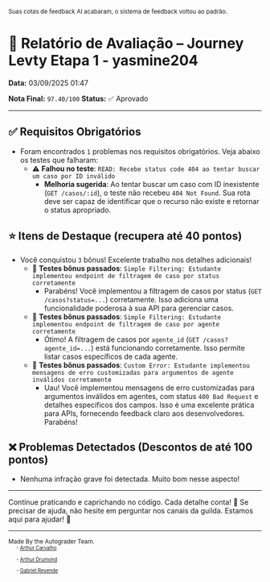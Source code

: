 <sup>Suas cotas de feedback AI acabaram, o sistema de feedback voltou ao padrão.</sup>

# 🧪 Relatório de Avaliação – Journey Levty Etapa 1 - yasmine204

**Data:** 03/09/2025 01:47

**Nota Final:** `97.40/100`
**Status:** ✅ Aprovado

---
## ✅ Requisitos Obrigatórios
- Foram encontrados `1` problemas nos requisitos obrigatórios. Veja abaixo os testes que falharam:
  - ⚠️ **Falhou no teste**: `READ: Recebe status code 404 ao tentar buscar um caso por ID inválido`
    - **Melhoria sugerida**: Ao tentar buscar um caso com ID inexistente (`GET /casos/:id`), o teste não recebeu `404 Not Found`. Sua rota deve ser capaz de identificar que o recurso não existe e retornar o status apropriado.

## ⭐ Itens de Destaque (recupera até 40 pontos)
- Você conquistou `3` bônus! Excelente trabalho nos detalhes adicionais!
  - 🌟 **Testes bônus passados**: `Simple Filtering: Estudante implementou endpoint de filtragem de caso por status corretamente`
    - Parabéns! Você implementou a filtragem de casos por status (`GET /casos?status=...`) corretamente. Isso adiciona uma funcionalidade poderosa à sua API para gerenciar casos.
  - 🌟 **Testes bônus passados**: `Simple Filtering: Estudante implementou endpoint de filtragem de caso por agente corretamente`
    - Ótimo! A filtragem de casos por `agente_id` (`GET /casos?agente_id=...`) está funcionando corretamente. Isso permite listar casos específicos de cada agente.
  - 🌟 **Testes bônus passados**: `Custom Error: Estudante implementou mensagens de erro customizadas para argumentos de agente inválidos corretamente`
    - Uau! Você implementou mensagens de erro customizadas para argumentos inválidos em agentes, com status `400 Bad Request` e detalhes específicos dos campos. Isso é uma excelente prática para APIs, fornecendo feedback claro aos desenvolvedores. Parabéns!

## ❌ Problemas Detectados (Descontos de até 100 pontos)
- Nenhuma infração grave foi detectada. Muito bom nesse aspecto!

---
Continue praticando e caprichando no código. Cada detalhe conta! 💪
Se precisar de ajuda, não hesite em perguntar nos canais da guilda. Estamos aqui para ajudar! 🤝

---
<sup>Made By the Autograder Team.</sup><br>&nbsp;&nbsp;&nbsp;&nbsp;<sup><sup>- [Arthur Carvalho](https://github.com/ArthurCRodrigues)</sup></sup><br>&nbsp;&nbsp;&nbsp;&nbsp;<sup><sup>- [Arthur Drumond](https://github.com/drumondpucminas)</sup></sup><br>&nbsp;&nbsp;&nbsp;&nbsp;<sup><sup>- [Gabriel Resende](https://github.com/gnvr29)</sup></sup>